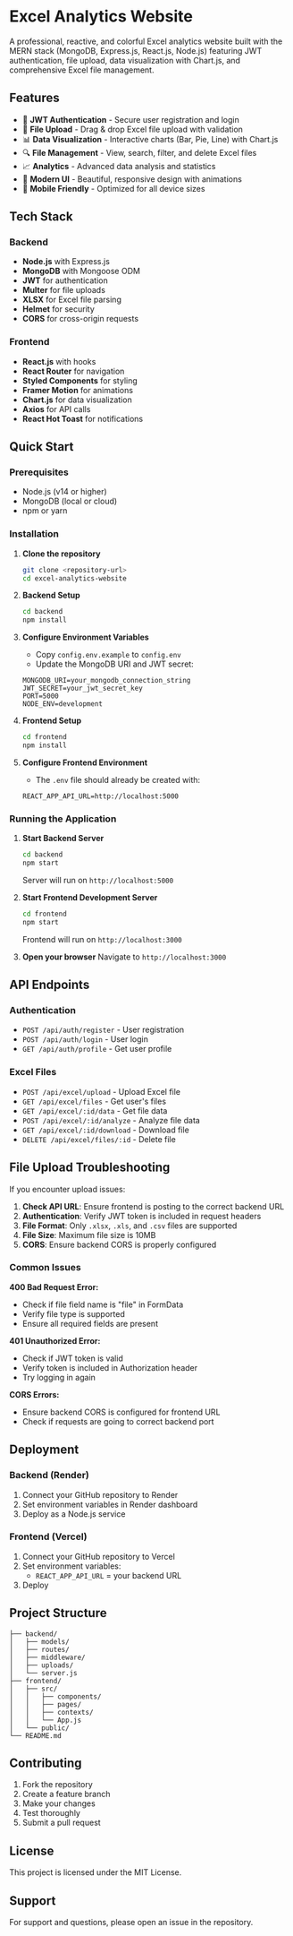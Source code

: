 # Excel Analytics Website

A professional, reactive, and colorful Excel analytics website built with the MERN stack (MongoDB, Express.js, React.js, Node.js) featuring JWT authentication, file upload, data visualization with Chart.js, and comprehensive Excel file management.

## Features

- 🔐 **JWT Authentication** - Secure user registration and login
- 📁 **File Upload** - Drag & drop Excel file upload with validation
- 📊 **Data Visualization** - Interactive charts (Bar, Pie, Line) with Chart.js
- 🔍 **File Management** - View, search, filter, and delete Excel files
- 📈 **Analytics** - Advanced data analysis and statistics
- 🎨 **Modern UI** - Beautiful, responsive design with animations
- 📱 **Mobile Friendly** - Optimized for all device sizes

## Tech Stack

### Backend
- **Node.js** with Express.js
- **MongoDB** with Mongoose ODM
- **JWT** for authentication
- **Multer** for file uploads
- **XLSX** for Excel file parsing
- **Helmet** for security
- **CORS** for cross-origin requests

### Frontend
- **React.js** with hooks
- **React Router** for navigation
- **Styled Components** for styling
- **Framer Motion** for animations
- **Chart.js** for data visualization
- **Axios** for API calls
- **React Hot Toast** for notifications

## Quick Start

### Prerequisites
- Node.js (v14 or higher)
- MongoDB (local or cloud)
- npm or yarn

### Installation

1. **Clone the repository**
   ```bash
   git clone <repository-url>
   cd excel-analytics-website
   ```

2. **Backend Setup**
   ```bash
   cd backend
   npm install
   ```

3. **Configure Environment Variables**
   - Copy `config.env.example` to `config.env`
   - Update the MongoDB URI and JWT secret:
   ```env
   MONGODB_URI=your_mongodb_connection_string
   JWT_SECRET=your_jwt_secret_key
   PORT=5000
   NODE_ENV=development
   ```

4. **Frontend Setup**
   ```bash
   cd frontend
   npm install
   ```

5. **Configure Frontend Environment**
   - The `.env` file should already be created with:
   ```env
   REACT_APP_API_URL=http://localhost:5000
   ```

### Running the Application

1. **Start Backend Server**
   ```bash
   cd backend
   npm start
   ```
   Server will run on `http://localhost:5000`

2. **Start Frontend Development Server**
   ```bash
   cd frontend
   npm start
   ```
   Frontend will run on `http://localhost:3000`

3. **Open your browser**
   Navigate to `http://localhost:3000`

## API Endpoints

### Authentication
- `POST /api/auth/register` - User registration
- `POST /api/auth/login` - User login
- `GET /api/auth/profile` - Get user profile

### Excel Files
- `POST /api/excel/upload` - Upload Excel file
- `GET /api/excel/files` - Get user's files
- `GET /api/excel/:id/data` - Get file data
- `POST /api/excel/:id/analyze` - Analyze file data
- `GET /api/excel/:id/download` - Download file
- `DELETE /api/excel/files/:id` - Delete file

## File Upload Troubleshooting

If you encounter upload issues:

1. **Check API URL**: Ensure frontend is posting to the correct backend URL
2. **Authentication**: Verify JWT token is included in request headers
3. **File Format**: Only `.xlsx`, `.xls`, and `.csv` files are supported
4. **File Size**: Maximum file size is 10MB
5. **CORS**: Ensure backend CORS is properly configured

### Common Issues

**400 Bad Request Error:**
- Check if file field name is "file" in FormData
- Verify file type is supported
- Ensure all required fields are present

**401 Unauthorized Error:**
- Check if JWT token is valid
- Verify token is included in Authorization header
- Try logging in again

**CORS Errors:**
- Ensure backend CORS is configured for frontend URL
- Check if requests are going to correct backend port

## Deployment

### Backend (Render)
1. Connect your GitHub repository to Render
2. Set environment variables in Render dashboard
3. Deploy as a Node.js service

### Frontend (Vercel)
1. Connect your GitHub repository to Vercel
2. Set environment variables:
   - `REACT_APP_API_URL` = your backend URL
3. Deploy

## Project Structure

```
├── backend/
│   ├── models/
│   ├── routes/
│   ├── middleware/
│   ├── uploads/
│   └── server.js
├── frontend/
│   ├── src/
│   │   ├── components/
│   │   ├── pages/
│   │   ├── contexts/
│   │   └── App.js
│   └── public/
└── README.md
```

## Contributing

1. Fork the repository
2. Create a feature branch
3. Make your changes
4. Test thoroughly
5. Submit a pull request

## License

This project is licensed under the MIT License.

## Support

For support and questions, please open an issue in the repository. 